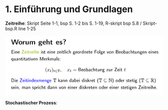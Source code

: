 # 1. Einführung und Grundlagen

**Zeitreihe**: Skript Seite 1-1, bsp S. 1-2 bis S. 1-19, R-skript bsp S.8 / Skript-bsp.R line 1-25

![](.gitbook/assets/1-zeitreihe.PNG)

**Stochastischer Prozess**: 

